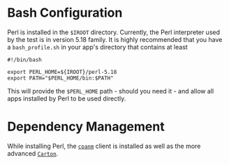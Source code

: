 # Bash Configuration

Perl is installed in the `$IROOT` directory. Currently, the Perl interpreter
used by the test is in version 5.18 family. It is highly recommended that
you have a `bash_profile.sh` in your app's directory that contains at least

    #!/bin/bash

    export PERL_HOME=${IROOT}/perl-5.18
    export PATH="$PERL_HOME/bin:$PATH"

This will provide the `$PERL_HOME` path - should you need it - and 
allow all apps installed by Perl to be used directly.

# Dependency Management

While installing Perl, the [`cpanm`](https://metacpan.org/pod/distribution/App-cpanminus/bin/cpanm)
client is installed as well as the more advanced [`Carton`](https://metacpan.org/pod/Carton).
